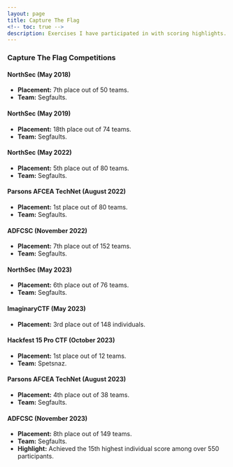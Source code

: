 ```yaml
---
layout: page
title: Capture The Flag
<!-- toc: true -->
description: Exercises I have participated in with scoring highlights.
---
```


### Capture The Flag Competitions

#### NorthSec (May 2018)
- **Placement:** 7th place out of 50 teams.
- **Team:** Segfaults.

#### NorthSec (May 2019)
- **Placement:** 18th place out of 74 teams.
- **Team:** Segfaults.

#### NorthSec (May 2022)
- **Placement:** 5th place out of 80 teams.
- **Team:** Segfaults.

#### Parsons AFCEA TechNet (August 2022)
- **Placement:** 1st place out of 80 teams.
- **Team:** Segfaults.

#### ADFCSC (November 2022)
- **Placement:** 7th place out of 152 teams.
- **Team:** Segfaults.

#### NorthSec (May 2023)
- **Placement:** 6th place out of 76 teams.
- **Team:** Segfaults.

#### ImaginaryCTF (May 2023)
- **Placement:** 3rd place out of 148 individuals.

#### Hackfest 15 Pro CTF (October 2023)
- **Placement:** 1st place out of 12 teams.
- **Team:** Spetsnaz.

#### Parsons AFCEA TechNet (August 2023)
- **Placement:** 4th place out of 38 teams.
- **Team:** Segfaults.

#### ADFCSC (November 2023)
- **Placement:** 8th place out of 149 teams.
- **Team:** Segfaults.
- **Highlight:** Achieved the 15th highest individual score among over 550 participants.
